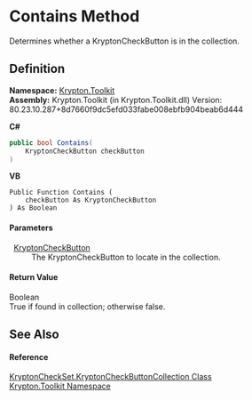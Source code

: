 # Contains Method


Determines whether a KryptonCheckButton is in the collection.



## Definition
**Namespace:** <a href="79d2eac2-21f4-54ff-7552-b20c33c30600.md">Krypton.Toolkit</a>  
**Assembly:** Krypton.Toolkit (in Krypton.Toolkit.dll) Version: 80.23.10.287+8d7660f9dc5efd033fabe008ebfb904beab6d444

**C#**
``` C#
public bool Contains(
	KryptonCheckButton checkButton
)
```
**VB**
``` VB
Public Function Contains ( 
	checkButton As KryptonCheckButton
) As Boolean
```



#### Parameters
<dl><dt>  <a href="ee73a6f6-a7ac-4fbc-81d5-a99892d36e77.md">KryptonCheckButton</a></dt><dd>The KryptonCheckButton to locate in the collection.</dd></dl>

#### Return Value
Boolean  
True if found in collection; otherwise false.

## See Also


#### Reference
<a href="b3c27003-799f-5f18-3326-1f2ed0cef840.md">KryptonCheckSet.KryptonCheckButtonCollection Class</a>  
<a href="79d2eac2-21f4-54ff-7552-b20c33c30600.md">Krypton.Toolkit Namespace</a>  

